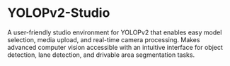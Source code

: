 # YOLOPv2-Studio
A user-friendly studio environment for YOLOPv2 that enables easy model selection, media upload, and real-time camera processing. Makes advanced computer vision accessible with an intuitive interface for object detection, lane detection, and drivable area segmentation tasks.
